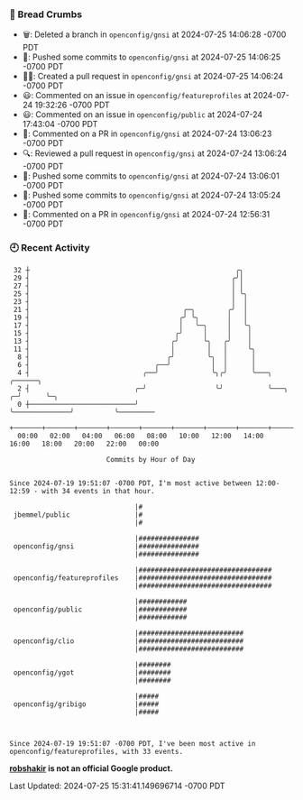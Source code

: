 ### 🍞 Bread Crumbs

 * 🗑: Deleted a branch in `openconfig/gnsi` at 2024-07-25 14:06:28 -0700 PDT
 * 🚢: Pushed some commits to `openconfig/gnsi` at 2024-07-25 14:06:25 -0700 PDT
 * ✍🏼: Created a pull request in `openconfig/gnsi` at 2024-07-25 14:06:24 -0700 PDT
 * 😃: Commented on an issue in `openconfig/featureprofiles` at 2024-07-24 19:32:26 -0700 PDT
 * 😃: Commented on an issue in `openconfig/public` at 2024-07-24 17:43:04 -0700 PDT
 * 💬: Commented on a PR in  `openconfig/gnsi` at 2024-07-24 13:06:23 -0700 PDT
 * 🔍: Reviewed a pull request in  `openconfig/gnsi` at 2024-07-24 13:06:24 -0700 PDT
 * 🚢: Pushed some commits to `openconfig/gnsi` at 2024-07-24 13:06:01 -0700 PDT
 * 🚢: Pushed some commits to `openconfig/gnsi` at 2024-07-24 13:05:24 -0700 PDT
 * 💬: Commented on a PR in  `openconfig/gnsi` at 2024-07-24 12:56:31 -0700 PDT

### 🕘 Recent Activity
```
 32 ┼                                                   ╭╮
 29 ┤                                                  ╭╯│
 27 ┤                                                  │ │
 25 ┤                                                  │ ╰╮
 23 ┤                                                  │  │
 21 ┤                                      ╭─╮        ╭╯  │
 19 ┤                                     ╭╯ ╰╮       │   │
 17 ┤                                     │   ╰─╮     │   ╰╮
 15 ┤                                    ╭╯     │     │    │
 13 ┤                                   ╭╯      ╰╮   ╭╯    │
 11 ┤                                   │        │   │     ╰╮
  8 ┤                                  ╭╯        ╰╮  │      │
  6 ┤                               ╭──╯          │  │      │
  4 ┤                            ╭──╯             ╰╮╭╯      ╰───╮                    ╭──────╮
  2 ┤                          ╭─╯                 ╰╯           ╰───╮              ╭─╯      ╰─╮
  0 ┼──────────────────────────╯                                    ╰──────────────╯          ╰─────────
    +───────+───────+───────+───────+───────+───────+───────+───────+───────+───────+───────+───────+────
  00:00   02:00   04:00   06:00   08:00   10:00   12:00   14:00   16:00   18:00   20:00   22:00   00:00   

						Commits by Hour of Day


Since 2024-07-19 19:51:07 -0700 PDT, I'm most active between 12:00-12:59 - with 34 events in that hour.

```



```
                               |#
 jbemmel/public                |#
                               |#

                               |###############
 openconfig/gnsi               |###############
                               |###############

                               |#################################
 openconfig/featureprofiles    |#################################
                               |#################################

                               |############
 openconfig/public             |############
                               |############

                               |##########################
 openconfig/clio               |##########################
                               |##########################

                               |########
 openconfig/ygot               |########
                               |########

                               |#####
 openconfig/gribigo            |#####
                               |#####



Since 2024-07-19 19:51:07 -0700 PDT, I've been most active in openconfig/featureprofiles, with 33 events.

```
**[robshakir](mailto:robjs@google.com) is not an official Google product.**  


Last Updated: 2024-07-25 15:31:41.149696714 -0700 PDT
